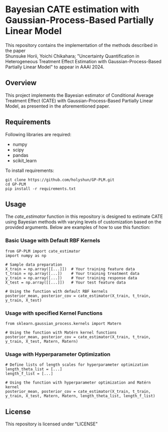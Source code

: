 # Bayesian CATE estimation with Gaussian-Process-Based Partially Linear Model

This repository contains the implementation of the methods described in the paper  
Shunsuke Horii, Yoichi Chikahara; "Uncertainty Quantification in Heterogeneous Treatment Effect Estimation with Gaussian-Process-Based Partially Linear Model" to appear in AAAI 2024.  

## Overview

This project implements the Bayesian estimator of Conditional Average Treatment Effect (CATE) with Gaussian-Process-Based Partially Linear Model, as presented in the aforementioned paper.

## Requirements

Following libraries are required:
- numpy
- scipy
- pandas
- scikit_learn

To install requirements:

```setup  
git clone https://github.com/holyshun/GP-PLM.git
cd GP-PLM
pip install -r requirements.txt
```

## Usage

The *cate_estimator* function in this repository is designed to estimate CATE using Bayesian methods with varying levels of customization based on the provided arguments. Below are examples of how to use this function:

### Basic Usage with Default RBF Kernels
```
from GP-PLM import cate_estimator
import numpy as np

# Sample data preparation
X_train = np.array([[...]])  # Your training feature data
t_train = np.array([...])    # Your training treatment data
y_train = np.array([...])    # Your training response data
X_test = np.array([[...]])   # Your test feature data

# Using the function with default RBF kernels
posterior_mean, posterior_cov = cate_estimator(X_train, t_train, y_train, X_test)
```

### Usage with specified Kernel Functions
```
from sklearn.gaussian_process.kernels import Matern

# Using the function with Matérn kernel functions
posterior_mean, posterior_cov = cate_estimator(X_train, t_train, y_train, X_test, Matern, Matern)
```

### Usage with Hyperparameter Optimization
```
# Define lists of length scales for hyperparameter optimization
length_theta_list = [...]
length_f_list = [...]

# Using the function with hyperparameter optimization and Matérn kernel
posterior_mean, posterior_cov = cate_estimator(X_train, t_train, y_train, X_test, Matern, Matern, length_theta_list, length_f_list)
```

## License

This repository is licensed under "LICENSE"